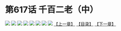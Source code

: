 # 第617话 千百二老（中）
![](https://mhpic.xiaomingtaiji.net/comic/D/斗破苍穹拆分版/617话/1.jpg-zymk.middle.webp)
![](https://mhpic.xiaomingtaiji.net/comic/D/斗破苍穹拆分版/617话/2.jpg-zymk.middle.webp)
![](https://mhpic.xiaomingtaiji.net/comic/D/斗破苍穹拆分版/617话/3.jpg-zymk.middle.webp)
![](https://mhpic.xiaomingtaiji.net/comic/D/斗破苍穹拆分版/617话/4.jpg-zymk.middle.webp)
![](https://mhpic.xiaomingtaiji.net/comic/D/斗破苍穹拆分版/617话/5.jpg-zymk.middle.webp)
![](https://mhpic.xiaomingtaiji.net/comic/D/斗破苍穹拆分版/617话/6.jpg-zymk.middle.webp)
![](https://mhpic.xiaomingtaiji.net/comic/D/斗破苍穹拆分版/617话/7.jpg-zymk.middle.webp)
![](https://mhpic.xiaomingtaiji.net/comic/D/斗破苍穹拆分版/617话/8.jpg-zymk.middle.webp)
[【上一章】](./616.md)
[【目录】](./README.md)
[【下一章】](./618.md)
